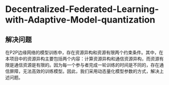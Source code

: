 # Decentralized-Federated-Learning-with-Adaptive-Model-quantization

## 解决问题

在P2P边缘网络的模型训练中，存在资源异构和资源有限两个约束条件。其中，在本项目中的资源异构主要包括两个内容：计算资源异构和通信资源异构，而资源有限是通信资源是有限的。因为每一个参与者完成一轮训练的时间是不同的，存在通信屏障，无法高效的训练模型。因此，我们采用动态量化模型参数的方式，解决上述问题。

